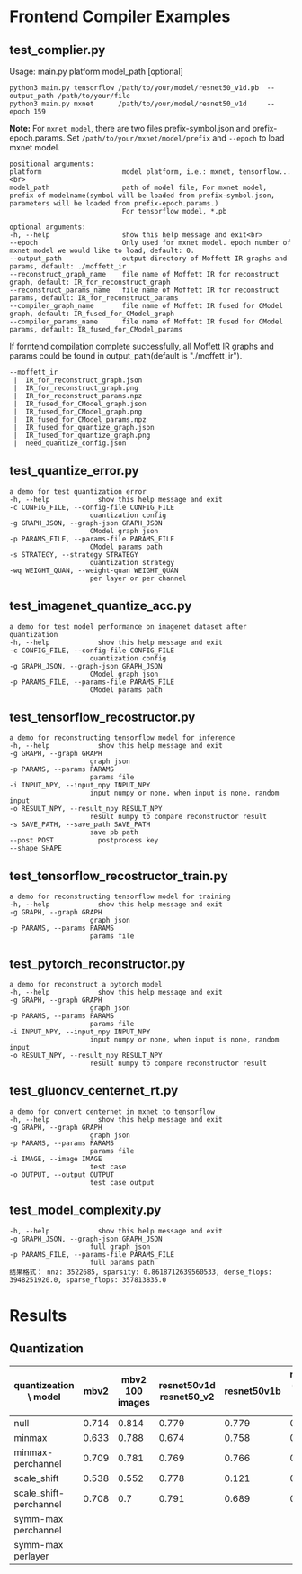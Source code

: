 # Frontend Compiler Examples
## test_complier.py
Usage: main.py platform model_path [optional]
  ```
python3 main.py tensorflow /path/to/your/model/resnet50_v1d.pb  --output_path /path/to/your/file
python3 main.py mxnet      /path/to/your/model/resnet50_v1d     --epoch 159
  ```
**Note:** For `mxnet model`, there are two files prefix-symbol.json and prefix-epoch.params. Set `/path/to/your/mxnet/model/prefix` and `--epoch` to load mxnet model.

    positional arguments:
    platform                    model platform, i.e.: mxnet, tensorflow...<br>
    model_path                  path of model file, For mxnet model, prefix of modelname(symbol will be loaded from prefix-symbol.json, parameters will be loaded from prefix-epoch.params.)
                                For tensorflow model, *.pb

    optional arguments:
    -h, --help                  show this help message and exit<br>
    --epoch                     Only used for mxnet model. epoch number of mxnet model we would like to load, default: 0.
    --output_path               output directory of Moffett IR graphs and params, default: ./moffett_ir
    --reconstruct_graph_name    file name of Moffett IR for reconstruct graph, default: IR_for_reconstruct_graph
    --reconstruct_params_name   file name of Moffett IR for reconstruct params, default: IR_for_reconstruct_params
    --compiler_graph_name       file name of Moffett IR fused for CModel graph, default: IR_fused_for_CModel_graph
    --compiler_params_name      file name of Moffett IR fused for CModel params, default: IR_fused_for_CModel_params

If forntend compilation complete successfully, all Moffett IR graphs and params could be found in output_path(default is "./moffett_ir").

    --moffett_ir
     |  IR_for_reconstruct_graph.json
     |  IR_for_reconstruct_graph.png
     |  IR_for_reconstruct_params.npz
     |  IR_fused_for_CModel_graph.json
     |  IR_fused_for_CModel_graph.png
     |  IR_fused_for_CModel_params.npz
     |  IR_fused_for_quantize_graph.json
     |  IR_fused_for_quantize_graph.png
     |  need_quantize_config.json


## test_quantize_error.py
    a demo for test quantization error
    -h, --help            show this help message and exit
    -c CONFIG_FILE, --config-file CONFIG_FILE
                        quantization config
    -g GRAPH_JSON, --graph-json GRAPH_JSON
                        CModel graph json
    -p PARAMS_FILE, --params-file PARAMS_FILE
                        CModel params path
    -s STRATEGY, --strategy STRATEGY
                        quantization strategy
    -wq WEIGHT_QUAN, --weight-quan WEIGHT_QUAN
                        per layer or per channel


## test_imagenet_quantize_acc.py
    a demo for test model performance on imagenet dataset after quantization 
    -h, --help            show this help message and exit
    -c CONFIG_FILE, --config-file CONFIG_FILE
                        quantization config
    -g GRAPH_JSON, --graph-json GRAPH_JSON
                        CModel graph json
    -p PARAMS_FILE, --params-file PARAMS_FILE
                        CModel params path

## test_tensorflow_recostructor.py
    a demo for reconstructing tensorflow model for inference
    -h, --help            show this help message and exit
    -g GRAPH, --graph GRAPH
                        graph json
    -p PARAMS, --params PARAMS
                        params file
    -i INPUT_NPY, --input_npy INPUT_NPY
                        input numpy or none, when input is none, random input
    -o RESULT_NPY, --result_npy RESULT_NPY
                        result numpy to compare reconstructor result
    -s SAVE_PATH, --save_path SAVE_PATH
                        save pb path
    --post POST           postprocess key
    --shape SHAPE

## test_tensorflow_recostructor_train.py
    a demo for reconstructing tensorflow model for training 
    -h, --help            show this help message and exit
    -g GRAPH, --graph GRAPH
                        graph json
    -p PARAMS, --params PARAMS
                        params file
## test_pytorch_reconstructor.py
    a demo for reconstruct a pytorch model
    -h, --help            show this help message and exit
    -g GRAPH, --graph GRAPH
                        graph json
    -p PARAMS, --params PARAMS
                        params file
    -i INPUT_NPY, --input_npy INPUT_NPY
                        input numpy or none, when input is none, random input
    -o RESULT_NPY, --result_npy RESULT_NPY
                        result numpy to compare reconstructor result

## test_gluoncv_centernet_rt.py
    a demo for convert centernet in mxnet to tensorflow
    -h, --help            show this help message and exit
    -g GRAPH, --graph GRAPH
                        graph json
    -p PARAMS, --params PARAMS
                        params file
    -i IMAGE, --image IMAGE
                        test case
    -o OUTPUT, --output OUTPUT
                        test case output

## test_model_complexity.py
    -h, --help            show this help message and exit
    -g GRAPH_JSON, --graph-json GRAPH_JSON
                        full graph json
    -p PARAMS_FILE, --params-file PARAMS_FILE
                        full params path
    结果格式： nnz: 3522685, sparsity: 0.8618712639560533, dense_flops: 3948251920.0, sparse_flops: 357813835.0
# Results

## Quantization
quantizeation \ model  | mbv2 |   mbv2 100 images | resnet50v1d resnet50_v2 | resnet50v1b | renset50v1b (100images for calibration) | renset50v1b_sparse_93.75
-|-|-|-|-|-|-
null  |  0.714  |     0.814 |  0.779 |  0.779 |  0.779      |     0.742
minmax | 0.633   |    0.788  | 0.674 |  0.758 |  0.759      |     0.699
minmax-perchannel  | 0.709   |    0.781 |  0.769 |  0.766 |  0.769  |         0.735
scale_shift | 0.538 |  0.552 |  0.778 |  0.121 |  0.764 |  0.767    |       0.697
scale_shift-perchannel | 0.708 |  0.7 | 0.791 |  0.689 |  0.771  | 0.771  |         0.739
symm-max perchannel |  |    | |         |    | 0.731
symm-max perlayer  |  |     | |         |     |         0.731

